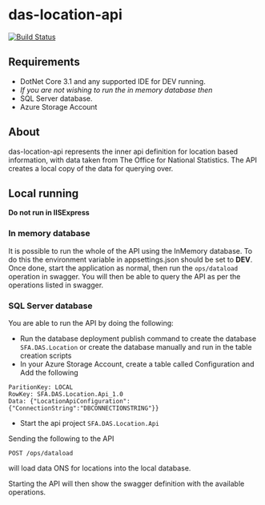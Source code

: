 # das-location-api

[![Build Status](https://sfa-gov-uk.visualstudio.com/Digital%20Apprenticeship%20Service/_apis/build/status/das-location-api?repoName=SkillsFundingAgency%2Fdas-location-api&branchName=master)](https://sfa-gov-uk.visualstudio.com/Digital%20Apprenticeship%20Service/_build/latest?definitionId=2255&repoName=SkillsFundingAgency%2Fdas-location-api&branchName=master)

## Requirements

- DotNet Core 3.1 and any supported IDE for DEV running.
- *If you are not wishing to run the in memory database then*
- SQL Server database.
- Azure Storage Account

## About

das-location-api represents the inner api definition for location based information, with data taken from The Office for National Statistics. 
The API creates a local copy of the data for querying over.

## Local running

**Do not run in IISExpress**

### In memory database
It is possible to run the whole of the API using the InMemory database. To do this the environment variable in appsettings.json should be set to **DEV**. 
Once done, start the application as normal, then run the ```ops/dataload``` operation in swagger. You will then be able to query the API
as per the operations listed in swagger.

### SQL Server database
You are able to run the API by doing the following:

* Run the database deployment publish command to create the database ```SFA.DAS.Location``` or create the database manually and run in the table creation scripts
* In your Azure Storage Account, create a table called Configuration and Add the following
```
ParitionKey: LOCAL
RowKey: SFA.DAS.Location.Api_1.0
Data: {"LocationApiConfiguration":{"ConnectionString":"DBCONNECTIONSTRING"}}
```

* Start the api project ```SFA.DAS.Location.Api```

Sending the following to the API

```POST /ops/dataload```

will load data ONS for locations into the local database.

Starting the API will then show the swagger definition with the available operations.